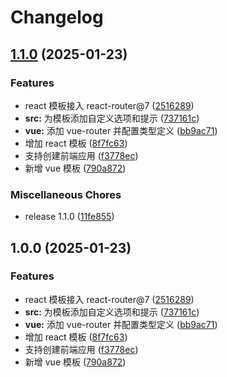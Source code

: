 # Changelog

## [1.1.0](https://github.com/FrontEndDev-org/create-fa/compare/v1.0.0...v1.1.0) (2025-01-23)


### Features

* react 模板接入 react-router@7 ([2516289](https://github.com/FrontEndDev-org/create-fa/commit/2516289d1ab0d55cda00873d5aede2048466339c))
* **src:** 为模板添加自定义选项和提示 ([737161c](https://github.com/FrontEndDev-org/create-fa/commit/737161cdce574565f05b95626ab26999be7a55f4))
* **vue:** 添加 vue-router 并配置类型定义 ([bb9ac71](https://github.com/FrontEndDev-org/create-fa/commit/bb9ac714a88748b42f5f29346135762354afe5ca))
* 增加 react 模板 ([8f7fc63](https://github.com/FrontEndDev-org/create-fa/commit/8f7fc63c7bba66164f5a838303045bf90d5bf69d))
* 支持创建前端应用 ([f3778ec](https://github.com/FrontEndDev-org/create-fa/commit/f3778eca12a8586d4bbd72cb8bcf5b41f1e8f11e))
* 新增 vue 模板 ([790a872](https://github.com/FrontEndDev-org/create-fa/commit/790a872aed50177715f4dd396536b66f8ca13eba))


### Miscellaneous Chores

* release 1.1.0 ([11fe855](https://github.com/FrontEndDev-org/create-fa/commit/11fe8559b0c3dd777be648424bc393fd3599e8e0))

## 1.0.0 (2025-01-23)


### Features

* react 模板接入 react-router@7 ([2516289](https://github.com/FrontEndDev-org/create-fa/commit/2516289d1ab0d55cda00873d5aede2048466339c))
* **src:** 为模板添加自定义选项和提示 ([737161c](https://github.com/FrontEndDev-org/create-fa/commit/737161cdce574565f05b95626ab26999be7a55f4))
* **vue:** 添加 vue-router 并配置类型定义 ([bb9ac71](https://github.com/FrontEndDev-org/create-fa/commit/bb9ac714a88748b42f5f29346135762354afe5ca))
* 增加 react 模板 ([8f7fc63](https://github.com/FrontEndDev-org/create-fa/commit/8f7fc63c7bba66164f5a838303045bf90d5bf69d))
* 支持创建前端应用 ([f3778ec](https://github.com/FrontEndDev-org/create-fa/commit/f3778eca12a8586d4bbd72cb8bcf5b41f1e8f11e))
* 新增 vue 模板 ([790a872](https://github.com/FrontEndDev-org/create-fa/commit/790a872aed50177715f4dd396536b66f8ca13eba))
